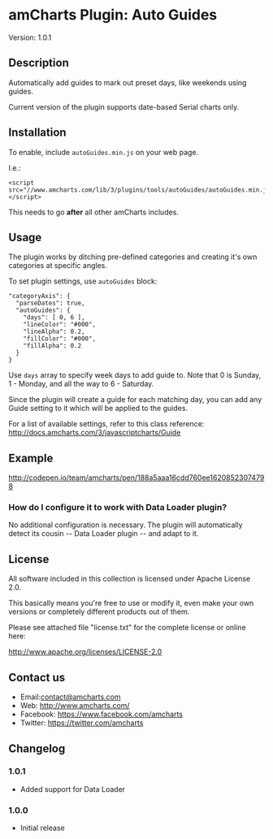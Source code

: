 # amCharts Plugin: Auto Guides

Version: 1.0.1


## Description

Automatically add guides to mark out preset days, like weekends using guides.

Current version of the plugin supports date-based Serial charts only.


## Installation

To enable, include `autoGuides.min.js` on your web page.

I.e.:

```
<script src="//www.amcharts.com/lib/3/plugins/tools/autoGuides/autoGuides.min.js"></script>
```

This needs to go **after** all other amCharts includes.


## Usage

The plugin works by ditching pre-defined categories and creating it's own 
categories at specific angles.

To set plugin settings, use `autoGuides` block:

```
"categoryAxis": {
  "parseDates": true,
  "autoGuides": {
    "days": [ 0, 6 ],
    "lineColor": "#000",
    "lineAlpha": 0.2,
    "fillColor": "#000",
    "fillAlpha": 0.2
  }
}
```

Use `days` array to specify week days to add guide to. Note that 0 is Sunday,
1 - Monday, and all the way to 6 - Saturday.

Since the plugin will create a guide for each matching day, you can add any
Guide setting to it which will be applied to the guides.

For a list of available settings, refer to this class reference:
http://docs.amcharts.com/3/javascriptcharts/Guide


## Example

http://codepen.io/team/amcharts/pen/188a5aaa16cdd760ee16208523074798


### How do I configure it to work with Data Loader plugin?

No additional configuration is necessary. The plugin will automatically detect 
its cousin -- Data Loader plugin -- and adapt to it.


## License

All software included in this collection is licensed under Apache License 2.0.

This basically means you're free to use or modify it, even make your own 
versions or completely different products out of them.

Please see attached file "license.txt" for the complete license or online here:

http://www.apache.org/licenses/LICENSE-2.0


## Contact us

* Email:contact@amcharts.com
* Web: http://www.amcharts.com/
* Facebook: https://www.facebook.com/amcharts
* Twitter: https://twitter.com/amcharts


## Changelog

### 1.0.1
* Added support for Data Loader

### 1.0.0
* Initial release
